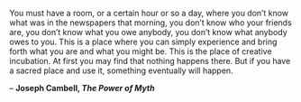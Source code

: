 You must have a room, or a certain hour or so a day, where you don’t know what was in the newspapers that morning, you don’t know who your friends are, you don’t know what you owe anybody, you don’t know what anybody owes to you. This is a place where you can simply experience and bring forth what you are and what you might be. This is the place of creative incubation. At first you may find that nothing happens there. But if you have a sacred place and use it, something eventually will happen.

– **Joseph Cambell, _The Power of Myth_**